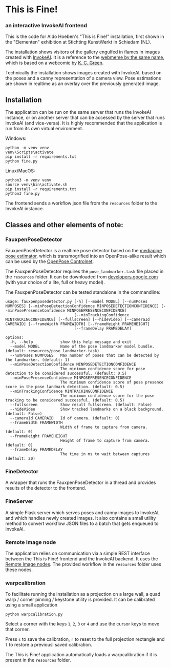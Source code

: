 # This is Fine!
### an interactive InvokeAI frontend

This is the code for Aldo Hoeben's "This is Fine!" installation, first shown in the "Elementen" exhibition at Stichting KunstWerkt in Schiedam (NL).

The installation shows visitors of the gallery engulfed in flames in images created with [InvokeAI](https://invoke.ai/). It is a reference to the [webmeme by the same name](https://knowyourmeme.com/memes/this-is-fine), which is based on a webcomic by [K. C. Green](https://knowyourmeme.com/memes/people/kc-green).

Technically the installation shows images created with InvokeAI, based on the poses and a canny representation of a camera view. Pose estimations are shown in realtime as an overlay over the previously generated image.

## Installation

The application can be run on the same server that runs the InvokeAI instance, or on another server that can be accessed by the server that runs InvokeAI (and vice-versa). It is highly recommended that the application is run from its own virtual environment.

Windows:
```
python -m venv venv
venv\Scripts\activate
pip install -r requirements.txt
python fine.py
```

Linux/MacOS:
```
python3 -m venv venv
source venv\bin\activate.sh
pip install -r requirements.txt
python3 fine.py
```

The frontend sends a workflow json file from the `resources` folder to the InvokeAI instance.

## Classes and other elements of note:

### FauxpenPoseDetector

FauxpenPoseDetector is a realtime pose detector based on the [mediapipe pose estimator](https://developers.google.com/mediapipe/solutions/vision/pose_landmarker), which is transmogrified into an OpenPose-alike result which can be used by the [OpenPose Controlnet](https://huggingface.co/lllyasviel/sd-controlnet-openpose).

The FauxpenPoseDetector requires the `pose_landmarker.task` file placed in the `resources` folder. It can be downloaded from [developers.google.com](https://developers.google.com/mediapipe/solutions/vision/pose_landmarker) (with your choice of a lite, full or heavy model).

The FauxpenPoseDetector can be tested standalone in the commandline:

```
usage: fauxpenposedetector.py [-h] [--model MODEL] [--numPoses NUMPOSES] [--minPoseDetectionConfidence MINPOSEDETECTIONCONFIDENCE] [--minPosePresenceConfidence MINPOSEPRESENCECONFIDENCE]
                              [--minTrackingConfidence MINTRACKINGCONFIDENCE] [--fullscreen] [--hideVideo] [--cameraId CAMERAID] [--frameWidth FRAMEWIDTH] [--frameHeight FRAMEHEIGHT]
                              [--frameDelay FRAMEDELAY]

options:
  -h, --help            show this help message and exit
  --model MODEL         Name of the pose landmarker model bundle. (default: resources/pose_landmarker.task)
  --numPoses NUMPOSES   Max number of poses that can be detected by the landmarker. (default: 1)
  --minPoseDetectionConfidence MINPOSEDETECTIONCONFIDENCE
                        The minimum confidence score for pose detection to be considered successful. (default: 0.5)
  --minPosePresenceConfidence MINPOSEPRESENCECONFIDENCE
                        The minimum confidence score of pose presence score in the pose landmark detection. (default: 0.5)
  --minTrackingConfidence MINTRACKINGCONFIDENCE
                        The minimum confidence score for the pose tracking to be considered successful. (default: 0.5)
  --fullscreen          Show result fullscreen. (default: False)
  --hideVideo           Show tracked landmarks on a black background. (default: False)
  --cameraId CAMERAID   Id of camera. (default: 0)
  --frameWidth FRAMEWIDTH
                        Width of frame to capture from camera. (default: 0)
  --frameHeight FRAMEHEIGHT
                        Height of frame to capture from camera. (default: 0)
  --frameDelay FRAMEDELAY
                        The time in ms to wait between captures (default: 20)
```

### FineDetector

A wrapper that runs the FauxpenPoseDetector in a thread and provides results of the detector to the frontend.

### FineServer

A simple Flask server which serves poses and canny images to InvokeAI, and which handles newly created images. It also contains a small utility method to convert workflow JSON files to a batch that gets enqueued to InvokeAI.

### Remote Image node

The application relies on communication via a simple REST interface between the This is Fine! frontend and the InvokeAI backend. It uses the [Remote Image nodes](https://github.com/fieldOfView/InvokeAI-remote_image). The provided workflow in the `resources` folder uses these nodes.

### warpcalibration

To facilitate running the installation as a projection on a large wall, a quad warp / corner pinning / keystone utility is provided. It can be calibrated using a small application
```
python warpcalibration.py
```
Select a corner with the keys `1`, `2`, `3` or `4` and use the cursor keys to move that corner.

Press `s` to save the calibration, `r` to reset to the full projection rectangle and `l` to restore a previousl saved calibration.

The This is Fine! application automatically loads a warpcalibration if it is present in the `resources` folder.


